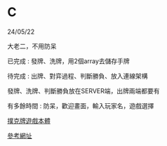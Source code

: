 # C
24/05/22

大老二，不用防呆


已完成 : 發牌、洗牌，用2個array去儲存手牌


待完成 : 出牌、對弈過程、判斷勝負、放入連線架構


發牌、洗牌、判斷勝負放在SERVER端，出牌兩端都要有

有多餘時間 : 防呆，歡迎畫面，輸入玩家名，遊戲選擇

[撲克牌遊戲本體](localtest/Project1/test.cpp)

[參考網址](https://edisonx.pixnet.net/blog/post/54675090)
